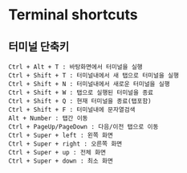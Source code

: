 Terminal shortcuts
==================
터미널 단축키
------------
    Ctrl + Alt + T : 바탕화면에서 터미널을 실행
    Ctrl + Shift + T : 터미널내에서 새 탭으로 터미널을 실행
    Ctrl + Shift + N : 터미널내에서 새로운 터미널을 실행
    Ctrl + Shift + W : 탭으로 실행된 터미널을 종료
    Ctrl + Shift + Q : 현재 터미널을 종료(탭포함)
    Ctrl + Shift + F : 터미널내에 문자열검색
    Alt + Number : 탭간 이동
    Ctrl + PageUp/PageDown : 다음/이전 탭으로 이동
    Ctrl + Super + left : 왼쪽 화면
    Ctrl + Super + right : 오른쪽 화면
    Ctrl + Super + up : 전체 화면
    Ctrl + Super + down : 최소 화면
